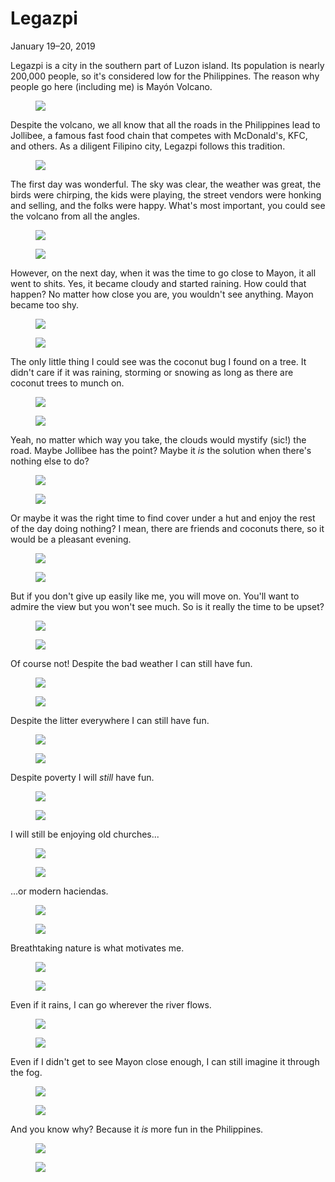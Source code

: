 Legazpi
=======

<p class="post__date"><time datetime="2019-01-19">January 19&ndash;20, 2019</time></p>

Legazpi is a city in the southern part of Luzon island. Its population is nearly
200,000 people, so it's considered low for the Philippines. The reason why
people go here (including me) is Mayón Volcano.
<figure><img src="https://imgur.com/Wg7I9FK.jpg"/></figure>

Despite the volcano, we all know that all the roads in the Philippines lead to
Jollibee, a famous fast food chain that competes with McDonald's, KFC, and
others. As a diligent Filipino city, Legazpi follows this tradition.
<figure><img src="https://imgur.com/65x3Bvn.jpg"/></figure>

The first day was wonderful. The sky was clear, the weather was great, the birds
were chirping, the kids were playing, the street vendors were honking and
selling, and the folks were happy. What's most important, you could see the
volcano from all the angles.
<figure>
<img class="lazy" src="/images/i.png" data-src="https://imgur.com/FazpuPk.jpg"/>
</figure>
<noscript>
<figure><img src="https://imgur.com/FazpuPk.jpg"></figure>
</noscript>

However, on the next day, when it was the time to go close to Mayon, it all went to
shits. Yes, it became cloudy and started raining. How could that happen? No matter how
close you are, you wouldn't see anything. Mayon became too shy.
<figure>
<img class="lazy" src="/images/i.png" data-src="https://imgur.com/vvLbBS1.jpg"/>
</figure>
<noscript>
<figure><img src="https://imgur.com/vvLbBS1.jpg"></figure>
</noscript>

The only little thing I could see was the coconut bug I found on a tree. It
didn't care if it was raining, storming or snowing as long as there are coconut
trees to munch on.
<figure>
<img class="lazy" src="/images/i.png" data-src="https://imgur.com/iYMXzBf.jpg"/>
</figure>
<noscript>
<figure><img src="https://imgur.com/iYMXzBf.jpg"></figure>
</noscript>

Yeah, no matter which way you take, the clouds would mystify (sic!) the
road. Maybe Jollibee has the point? Maybe it *is* the solution when there's
nothing else to do?
<figure>
<img class="lazy" src="/images/i.png" data-src="https://imgur.com/if5SMw7.jpg"/>
</figure>
<noscript>
<figure><img src="https://imgur.com/if5SMw7.jpg"></figure>
</noscript>

Or maybe it was the right time to find cover under a hut and enjoy the rest of
the day doing nothing? I mean, there are friends and coconuts there, so it would
be a pleasant evening.
<figure>
<img class="lazy" src="/images/i.png" data-src="https://imgur.com/ARwRaV7.jpg"/>
</figure>
<noscript>
<figure><img src="https://imgur.com/ARwRaV7.jpg"></figure>
</noscript>

But if you don't give up easily like me, you will move on. You'll want to admire
the view but you won't see much. So is it really the time to be upset?
<figure>
<img class="lazy" src="/images/i.png" data-src="https://imgur.com/F9GYfW4.jpg"/>
</figure>
<noscript>
<figure><img src="https://imgur.com/F9GYfW4.jpg"></figure>
</noscript>

Of course not! Despite the bad weather I can still have fun.
<figure>
<img class="lazy" src="/images/i.png" data-src="https://imgur.com/Cpd7GmR.jpg"/>
</figure>
<noscript>
<figure><img src="https://imgur.com/Cpd7GmR.jpg"></figure>
</noscript>

Despite the litter everywhere I can still have fun.
<figure>
<img class="lazy" src="/images/i.png" data-src="https://imgur.com/bSHqnww.jpg"/>
</figure>
<noscript>
<figure><img src="https://imgur.com/bSHqnww.jpg"></figure>
</noscript>

Despite poverty I will *still* have fun.
<figure>
<img class="lazy" src="/images/i.png" data-src="https://imgur.com/31o53W4.jpg"/>
</figure>
<noscript>
<figure><img src="https://imgur.com/31o53W4.jpg"></figure>
</noscript>

I will still be enjoying old churches...
<figure>
<img class="lazy" src="/images/i.png" data-src="https://imgur.com/Qrh4dBQ.jpg"/>
</figure>
<noscript>
<figure><img src="https://imgur.com/Qrh4dBQ.jpg"></figure>
</noscript>

...or modern haciendas.
<figure>
<img class="lazy" src="/images/i.png" data-src="https://imgur.com/eRelDgY.jpg"/>
</figure>
<noscript>
<figure><img src="https://imgur.com/eRelDgY.jpg"></figure>
</noscript>

Breathtaking nature is what motivates me.
<figure>
<img class="lazy" src="/images/i.png" data-src="https://imgur.com/gXNlRbR.jpg"/>
</figure>
<noscript>
<figure><img src="https://imgur.com/gXNlRbR.jpg"></figure>
</noscript>

Even if it rains, I can go wherever the river flows.
<figure>
<img class="lazy" src="/images/i.png" data-src="https://imgur.com/lVooHwP.jpg"/>
</figure>
<noscript>
<figure><img src="https://imgur.com/lVooHwP.jpg"></figure>
</noscript>

Even if I didn't get to see Mayon close enough, I can still imagine it through
the fog.
<figure>
<img class="lazy" src="/images/i.png" data-src="https://imgur.com/SD1WPKN.jpg"/>
</figure>
<noscript>
<figure><img src="https://imgur.com/SD1WPKN.jpg"></figure>
</noscript>

And you know why? Because it *is* more fun in the Philippines.
<figure>
<img class="lazy" src="/images/i.png" data-src="https://imgur.com/AZdlZLd.jpg"/>
</figure>
<noscript>
<figure><img src="https://imgur.com/AZdlZLd.jpg"></figure>
</noscript>
